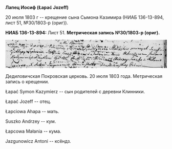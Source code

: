 **Лапец Иосиф (Łapać Jozeff)**

20 июля 1803 г -- крещение сына Сымона Казимира (НИАБ 136-13-894, лист
51, №30/1803-р (ориг)).

**НИАБ 136-13-894:** Лист 51. **Метрическая запись №30/1803-р (ориг).**

![](./media/9262c07c1f4535db4d49555827be245ab39f1c06.png)

Дедиловичская Покровская церковь. 20 июля 1803 года. Метрическая запись
о крещении.

Łapać Symon Kazymierz -- сын родителей с деревни Клинники.

Łapać Jozeff -- отец.

Łapciowa Ahapa -- мать.

Suszko Andrzey -- кум.

Łapcowa Małania -- кума.

Jazgunowicz Antoni -- ксёндз.
